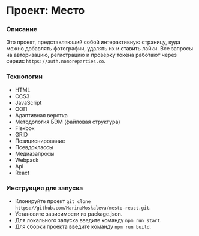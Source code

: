 # Проект: Место
### Описание
Это проект, представляющий собой интерактивную страницу, куда можно добавлять фотографии, удалять их и ставить лайки. Все запросы на авторизацию, регистрацию и проверку токена работают через сервис `https://auth.nomoreparties.co`.

### Технологии
- HTML
- CCS3
- JavaScript
- ООП
- Адаптивная верстка
- Методология БЭМ (файловая структура)
- Flexbox
- GRID
- Позиционирование
- Псевдоклассы
- Медиазапросы
- Webpack
- Api
- React

### Инструкция для запуска
- Клонируйте проект ```git clone https://github.com/MarinaMoskaleva/mesto-react.git```.
- Установите зависимости из package.json.
- Для локального запуска введите команду ```npm run start```.
- Для сборки проекта введите команду ```npm run build```.